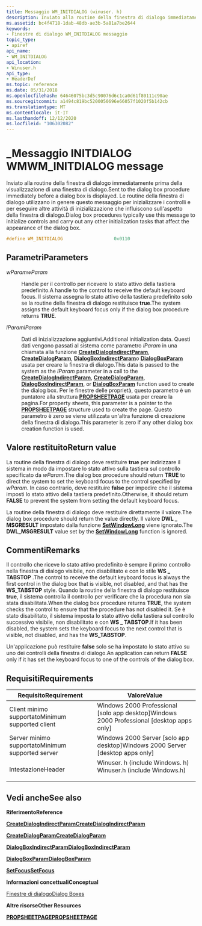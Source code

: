 ```yaml
---
title: Messaggio WM_INITDIALOG (winuser. h)
description: Inviato alla routine della finestra di dialogo immediatamente prima della visualizzazione di una finestra di dialogo. Le routine della finestra di dialogo utilizzano in genere questo messaggio per inizializzare i controlli e per eseguire altre attività di inizializzazione che influiscono sull'aspetto della finestra di dialogo.
ms.assetid: bc4f4718-1dab-48db-ae3b-5a81a7be2644
keywords:
- Finestre di dialogo WM_INITDIALOG messaggio
topic_type:
- apiref
api_name:
- WM_INITDIALOG
api_location:
- Winuser.h
api_type:
- HeaderDef
ms.topic: reference
ms.date: 05/31/2018
ms.openlocfilehash: 64646075bc3d5c90076d6c1ca0d61f80111c90ae
ms.sourcegitcommit: a1494c819bc5200050696e66057f1020f5b142cb
ms.translationtype: MT
ms.contentlocale: it-IT
ms.lasthandoff: 12/12/2020
ms.locfileid: "106302082"
---
```

# <a name="wm_initdialog-message"></a><span data-ttu-id="606cf-105">\_Messaggio INITDIALOG WM</span><span class="sxs-lookup"><span data-stu-id="606cf-105">WM\_INITDIALOG message</span></span>

<span data-ttu-id="606cf-106">Inviato alla routine della finestra di dialogo immediatamente prima della visualizzazione di una finestra di dialogo.</span><span class="sxs-lookup"><span data-stu-id="606cf-106">Sent to the dialog box procedure immediately before a dialog box is displayed.</span></span> <span data-ttu-id="606cf-107">Le routine della finestra di dialogo utilizzano in genere questo messaggio per inizializzare i controlli e per eseguire altre attività di inizializzazione che influiscono sull'aspetto della finestra di dialogo.</span><span class="sxs-lookup"><span data-stu-id="606cf-107">Dialog box procedures typically use this message to initialize controls and carry out any other initialization tasks that affect the appearance of the dialog box.</span></span>


```C++
#define WM_INITDIALOG                   0x0110
```



## <a name="parameters"></a><span data-ttu-id="606cf-108">Parametri</span><span class="sxs-lookup"><span data-stu-id="606cf-108">Parameters</span></span>

<dl> <dt>

<span data-ttu-id="606cf-109">*wParam*</span><span class="sxs-lookup"><span data-stu-id="606cf-109">*wParam*</span></span> 
</dt> <dd>

<span data-ttu-id="606cf-110">Handle per il controllo per ricevere lo stato attivo della tastiera predefinito.</span><span class="sxs-lookup"><span data-stu-id="606cf-110">A handle to the control to receive the default keyboard focus.</span></span> <span data-ttu-id="606cf-111">Il sistema assegna lo stato attivo della tastiera predefinito solo se la routine della finestra di dialogo restituisce **true**.</span><span class="sxs-lookup"><span data-stu-id="606cf-111">The system assigns the default keyboard focus only if the dialog box procedure returns **TRUE**.</span></span>

</dd> <dt>

<span data-ttu-id="606cf-112">*lParam*</span><span class="sxs-lookup"><span data-stu-id="606cf-112">*lParam*</span></span> 
</dt> <dd>

<span data-ttu-id="606cf-113">Dati di inizializzazione aggiuntivi.</span><span class="sxs-lookup"><span data-stu-id="606cf-113">Additional initialization data.</span></span> <span data-ttu-id="606cf-114">Questi dati vengono passati al sistema come parametro *lParam* in una chiamata alla funzione [**CreateDialogIndirectParam**](/windows/desktop/api/Winuser/nf-winuser-createdialogindirectparama), [**CreateDialogParam**](/windows/desktop/api/Winuser/nf-winuser-createdialogparama), [**DialogBoxIndirectParam**](/windows/desktop/api/Winuser/nf-winuser-dialogboxindirectparama)o [**DialogBoxParam**](/windows/desktop/api/Winuser/nf-winuser-dialogboxparama) usata per creare la finestra di dialogo.</span><span class="sxs-lookup"><span data-stu-id="606cf-114">This data is passed to the system as the *lParam* parameter in a call to the [**CreateDialogIndirectParam**](/windows/desktop/api/Winuser/nf-winuser-createdialogindirectparama), [**CreateDialogParam**](/windows/desktop/api/Winuser/nf-winuser-createdialogparama), [**DialogBoxIndirectParam**](/windows/desktop/api/Winuser/nf-winuser-dialogboxindirectparama), or [**DialogBoxParam**](/windows/desktop/api/Winuser/nf-winuser-dialogboxparama) function used to create the dialog box.</span></span> <span data-ttu-id="606cf-115">Per le finestre delle proprietà, questo parametro è un puntatore alla struttura [**PROPSHEETPAGE**](/windows/desktop/api/prsht/ns-prsht-propsheetpagea_v2) usata per creare la pagina.</span><span class="sxs-lookup"><span data-stu-id="606cf-115">For property sheets, this parameter is a pointer to the [**PROPSHEETPAGE**](/windows/desktop/api/prsht/ns-prsht-propsheetpagea_v2) structure used to create the page.</span></span> <span data-ttu-id="606cf-116">Questo parametro è zero se viene utilizzata un'altra funzione di creazione della finestra di dialogo.</span><span class="sxs-lookup"><span data-stu-id="606cf-116">This parameter is zero if any other dialog box creation function is used.</span></span>

</dd> </dl>

## <a name="return-value"></a><span data-ttu-id="606cf-117">Valore restituito</span><span class="sxs-lookup"><span data-stu-id="606cf-117">Return value</span></span>

<span data-ttu-id="606cf-118">La routine della finestra di dialogo deve restituire **true** per indirizzare il sistema in modo da impostare lo stato attivo sulla tastiera sul controllo specificato da *wParam*.</span><span class="sxs-lookup"><span data-stu-id="606cf-118">The dialog box procedure should return **TRUE** to direct the system to set the keyboard focus to the control specified by *wParam*.</span></span> <span data-ttu-id="606cf-119">In caso contrario, deve restituire **false** per impedire che il sistema imposti lo stato attivo della tastiera predefinito.</span><span class="sxs-lookup"><span data-stu-id="606cf-119">Otherwise, it should return **FALSE** to prevent the system from setting the default keyboard focus.</span></span>

<span data-ttu-id="606cf-120">La routine della finestra di dialogo deve restituire direttamente il valore.</span><span class="sxs-lookup"><span data-stu-id="606cf-120">The dialog box procedure should return the value directly.</span></span> <span data-ttu-id="606cf-121">Il valore **DWL \_ MSGRESULT** impostato dalla funzione [**SetWindowLong**](/windows/desktop/api/winuser/nf-winuser-setwindowlonga) viene ignorato.</span><span class="sxs-lookup"><span data-stu-id="606cf-121">The **DWL\_MSGRESULT** value set by the [**SetWindowLong**](/windows/desktop/api/winuser/nf-winuser-setwindowlonga) function is ignored.</span></span>

## <a name="remarks"></a><span data-ttu-id="606cf-122">Commenti</span><span class="sxs-lookup"><span data-stu-id="606cf-122">Remarks</span></span>

<span data-ttu-id="606cf-123">Il controllo che riceve lo stato attivo predefinito è sempre il primo controllo nella finestra di dialogo visibile, non disabilitato e con lo stile **WS \_ TABSTOP** .</span><span class="sxs-lookup"><span data-stu-id="606cf-123">The control to receive the default keyboard focus is always the first control in the dialog box that is visible, not disabled, and that has the **WS\_TABSTOP** style.</span></span> <span data-ttu-id="606cf-124">Quando la routine della finestra di dialogo restituisce **true**, il sistema controlla il controllo per verificare che la procedura non sia stata disabilitata.</span><span class="sxs-lookup"><span data-stu-id="606cf-124">When the dialog box procedure returns **TRUE**, the system checks the control to ensure that the procedure has not disabled it.</span></span> <span data-ttu-id="606cf-125">Se è stato disabilitato, il sistema imposta lo stato attivo della tastiera sul controllo successivo visibile, non disabilitato e con **WS \_ TABSTOP**.</span><span class="sxs-lookup"><span data-stu-id="606cf-125">If it has been disabled, the system sets the keyboard focus to the next control that is visible, not disabled, and has the **WS\_TABSTOP**.</span></span>

<span data-ttu-id="606cf-126">Un'applicazione può restituire **false** solo se ha impostato lo stato attivo su uno dei controlli della finestra di dialogo.</span><span class="sxs-lookup"><span data-stu-id="606cf-126">An application can return **FALSE** only if it has set the keyboard focus to one of the controls of the dialog box.</span></span>

## <a name="requirements"></a><span data-ttu-id="606cf-127">Requisiti</span><span class="sxs-lookup"><span data-stu-id="606cf-127">Requirements</span></span>



| <span data-ttu-id="606cf-128">Requisito</span><span class="sxs-lookup"><span data-stu-id="606cf-128">Requirement</span></span> | <span data-ttu-id="606cf-129">Valore</span><span class="sxs-lookup"><span data-stu-id="606cf-129">Value</span></span> |
|-------------------------------------|----------------------------------------------------------------------------------------------------------|
| <span data-ttu-id="606cf-130">Client minimo supportato</span><span class="sxs-lookup"><span data-stu-id="606cf-130">Minimum supported client</span></span><br/> | <span data-ttu-id="606cf-131">Windows 2000 Professional \[solo app desktop\]</span><span class="sxs-lookup"><span data-stu-id="606cf-131">Windows 2000 Professional \[desktop apps only\]</span></span><br/>                                               |
| <span data-ttu-id="606cf-132">Server minimo supportato</span><span class="sxs-lookup"><span data-stu-id="606cf-132">Minimum supported server</span></span><br/> | <span data-ttu-id="606cf-133">Windows 2000 Server \[solo app desktop\]</span><span class="sxs-lookup"><span data-stu-id="606cf-133">Windows 2000 Server \[desktop apps only\]</span></span><br/>                                                     |
| <span data-ttu-id="606cf-134">Intestazione</span><span class="sxs-lookup"><span data-stu-id="606cf-134">Header</span></span><br/>                   | <dl> <span data-ttu-id="606cf-135"><dt>Winuser. h (include Windows. h)</dt></span><span class="sxs-lookup"><span data-stu-id="606cf-135"><dt>Winuser.h (include Windows.h)</dt></span></span> </dl> |



## <a name="see-also"></a><span data-ttu-id="606cf-136">Vedi anche</span><span class="sxs-lookup"><span data-stu-id="606cf-136">See also</span></span>

<dl> <dt>

<span data-ttu-id="606cf-137">**Riferimento**</span><span class="sxs-lookup"><span data-stu-id="606cf-137">**Reference**</span></span>
</dt> <dt>

[<span data-ttu-id="606cf-138">**CreateDialogIndirectParam**</span><span class="sxs-lookup"><span data-stu-id="606cf-138">**CreateDialogIndirectParam**</span></span>](/windows/desktop/api/Winuser/nf-winuser-createdialogindirectparama)
</dt> <dt>

[<span data-ttu-id="606cf-139">**CreateDialogParam**</span><span class="sxs-lookup"><span data-stu-id="606cf-139">**CreateDialogParam**</span></span>](/windows/desktop/api/Winuser/nf-winuser-createdialogparama)
</dt> <dt>

[<span data-ttu-id="606cf-140">**DialogBoxIndirectParam**</span><span class="sxs-lookup"><span data-stu-id="606cf-140">**DialogBoxIndirectParam**</span></span>](/windows/desktop/api/Winuser/nf-winuser-dialogboxindirectparama)
</dt> <dt>

[<span data-ttu-id="606cf-141">**DialogBoxParam**</span><span class="sxs-lookup"><span data-stu-id="606cf-141">**DialogBoxParam**</span></span>](/windows/desktop/api/Winuser/nf-winuser-dialogboxparama)
</dt> <dt>

[<span data-ttu-id="606cf-142">**SetFocus**</span><span class="sxs-lookup"><span data-stu-id="606cf-142">**SetFocus**</span></span>](/windows/desktop/api/winuser/nf-winuser-setfocus)
</dt> <dt>

<span data-ttu-id="606cf-143">**Informazioni concettuali**</span><span class="sxs-lookup"><span data-stu-id="606cf-143">**Conceptual**</span></span>
</dt> <dt>

[<span data-ttu-id="606cf-144">Finestre di dialogo</span><span class="sxs-lookup"><span data-stu-id="606cf-144">Dialog Boxes</span></span>](dialog-boxes.md)
</dt> <dt>

<span data-ttu-id="606cf-145">**Altre risorse**</span><span class="sxs-lookup"><span data-stu-id="606cf-145">**Other Resources**</span></span>
</dt> <dt>

[<span data-ttu-id="606cf-146">**PROPSHEETPAGE**</span><span class="sxs-lookup"><span data-stu-id="606cf-146">**PROPSHEETPAGE**</span></span>](/windows/desktop/api/prsht/ns-prsht-propsheetpagea_v2)
</dt> </dl>

 

